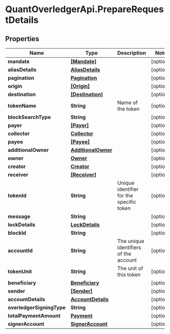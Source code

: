 # QuantOverledgerApi.PrepareRequestDetails

## Properties

Name | Type | Description | Notes
------------ | ------------- | ------------- | -------------
**mandate** | [**[Mandate]**](Mandate.md) |  | [optional] 
**aliasDetails** | [**AliasDetails**](AliasDetails.md) |  | [optional] 
**pagination** | [**Pagination**](Pagination.md) |  | [optional] 
**origin** | [**[Origin]**](Origin.md) |  | [optional] 
**destination** | [**[Destination]**](Destination.md) |  | [optional] 
**tokenName** | **String** | Name of the token | [optional] 
**blockSearchType** | **String** |  | [optional] 
**payer** | [**[Payer]**](Payer.md) |  | [optional] 
**collector** | [**Collector**](Collector.md) |  | [optional] 
**payee** | [**[Payee]**](Payee.md) |  | [optional] 
**additionalOwner** | [**AdditionalOwner**](AdditionalOwner.md) |  | [optional] 
**owner** | [**Owner**](Owner.md) |  | [optional] 
**creator** | [**Creator**](Creator.md) |  | [optional] 
**receiver** | [**[Receiver]**](Receiver.md) |  | [optional] 
**tokenId** | **String** | Unique identifier for the specific token | [optional] 
**message** | **String** |  | [optional] 
**lockDetails** | [**LockDetails**](LockDetails.md) |  | [optional] 
**blockId** | **String** |  | [optional] 
**accountId** | **String** | The unique identifiers of the account | [optional] 
**tokenUnit** | **String** | The unit of this token | [optional] 
**beneficiary** | [**Beneficiary**](Beneficiary.md) |  | [optional] 
**sender** | [**[Sender]**](Sender.md) |  | [optional] 
**accountDetails** | [**AccountDetails**](AccountDetails.md) |  | [optional] 
**overledgerSigningType** | **String** |  | [optional] 
**totalPaymentAmount** | [**Payment**](Payment.md) |  | [optional] 
**signerAccount** | [**SignerAccount**](SignerAccount.md) |  | [optional] 


